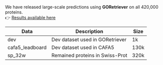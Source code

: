 We have released large-scale predictions using **GORetriever** on all 420,000 proteins.  
  👉 [Results available here](https://github.com/ZhuLab-Fudan/GORetriever/tree/main/result)

|Data|Description|Size|
| ---- | ---- | ---- |
|dev| Dev dataset used in GORetriever|1k|
|cafa5_leadboard| Dev dataset used in CAFA5| 130k|
|sp_32w|Remained proteins in Swiss-Prot| 320k|
